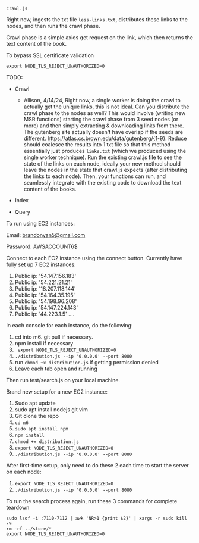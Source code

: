 

`crawl.js`

Right now, ingests the txt file `less-links.txt`, distributes these links to the nodes, and then runs the crawl phase. 

Crawl phase is a simple axios get request on the link, which then returns the text content of the book.

To bypass SSL certificate validation
```
export NODE_TLS_REJECT_UNAUTHORIZED=0
```

TODO: 

- Crawl
    - Allison, 4/14/24, Right now, a single worker is doing the crawl to actually get the unique links, this is not ideal. Can you distribute the crawl phase to the nodes as well? This would involve (writing new MSR functions) starting the crawl phase from 3 seed nodes (or more) and then simply extracting & downloading links from there. The gutenberg site actually doesn't have overlap if the seeds are different. https://atlas.cs.brown.edu/data/gutenberg/{1-9}. Reduce should coalesce the results into 1 txt file so that this method essentially just produces `links.txt` (which we produced using the single worker technique). Run the existing crawl.js file to see the state of the links on each node, ideally your new method should leave the nodes in the state that crawl.js expects (after distributing the links to each node). Then, your functions can run, and seamlessly integrate with the existing code to download the text content of the books.

- Index
- Query


To run using EC2 instances:

Email: brandonyan5@gmail.com

Password: AWSACCOUNT6$

Connect to each EC2 instance using the connect button. Currently have fully set up 7 EC2 instances:
1. Public ip: '54.147.156.183'
2. Public ip: '54.221.21.21'
3. Public ip: '18.207.118.144' 
4. Public ip: '54.164.35.195'
5. Public ip: '54.198.96.208'
6. Public ip: '54.147.224.143'
7. Public ip: '44.223.1.5'
....

In each console for each instance, do the following:
1. cd into m6. git pull if necessary.
2. npm install if necessary
3. ``` export NODE_TLS_REJECT_UNAUTHORIZED=0```
4. ```./distribution.js --ip '0.0.0.0' --port 8080```
4. run ```chmod +x distribution.js``` if getting permission denied
5. Leave each tab open and running

Then run test/search.js on your local machine.


Brand new setup for a new EC2 instance:
1. Sudo apt update
2. sudo apt install nodejs git vim
3. Git clone the repo
4. ```cd m6```
5. ```sudo apt install npm```
6. ```npm install```
7. ```chmod +x distribution.js```
8. ```export NODE_TLS_REJECT_UNAUTHORIZED=0```
9. ```./distribution.js --ip '0.0.0.0' --port 8080```


After first-time setup, only need to do these 2 each time to start the server on each node:
1. ```export NODE_TLS_REJECT_UNAUTHORIZED=0```
2. ```./distribution.js --ip '0.0.0.0' --port 8080```

To run the search process again, run these 3 commands for complete teardown
```
sudo lsof -i :7110-7112 | awk 'NR>1 {print $2}' | xargs -r sudo kill -9
rm -rf ../store/*
export NODE_TLS_REJECT_UNAUTHORIZED=0
```
